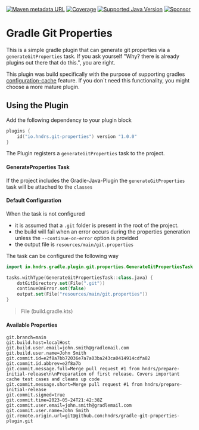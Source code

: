[![Maven metadata URL](https://img.shields.io/maven-metadata/v?color=green&label=GRADLE%20PLUGIN&metadataUrl=https%3A%2F%2Fplugins.gradle.org%2Fm2%2Fio%2Fhndrs%2Fgit-properties%2Fio.hndrs.git-properties.gradle.plugin%2Fmaven-metadata.xml&style=for-the-badge)](https://plugins.gradle.org/plugin/io.hndrs.git-properties)
[![Coverage](https://img.shields.io/sonar/coverage/hndrs_gradle-git-properties-plugin?server=https%3A%2F%2Fsonarcloud.io&style=for-the-badge)](https://sonarcloud.io/dashboard?id=hndrs_gradle-git-properties-plugin)
[![Supported Java Version](https://img.shields.io/badge/Supported%20Java%20Version-17%2B-informational?style=for-the-badge)]()
[![Sponsor](https://img.shields.io/static/v1?logo=GitHub&label=Sponsor&message=%E2%9D%A4&color=ff69b4&style=for-the-badge)](https://github.com/sponsors/marvinschramm)

# Gradle Git Properties

This is a simple gradle plugin that can generate git properties via a `generateGitProperties` task.
If you ask yourself "Why? there is already plugins out there that do this.", you are right.

This plugin was build specifically with the purpose of supporting
gradles [configuration-cache](https://docs.gradle.org/8.1.1/userguide/configuration_cache.html) feature.
If you don`t need this functionality, you might choose a more mature plugin.

## Using the Plugin

Add the following dependency to your plugin block

```kotlin
plugins {
    id("io.hndrs.git-properties") version "1.0.0"
}
```

The Plugin registers a ```generateGitProperties``` task to the project.

#### GenerateProperties Task

If the project includes the Gradle-Java-Plugin the `generateGitProperties` task will be attached to the
`classes`

#### Default Configuration

When the task is not configured

- it is assumed that a `.git` folder is present in the root of the project.
- the build will fail when an error occurs during the properties generation unless the `--continue-on-error` option is
  provided
- the output file is `resources/main/git.properties`

The task can be configured the following way

```kotlin
import io.hndrs.gradle.plugin.git.properties.GenerateGitPropertiesTask

tasks.withType(GenerateGitPropertiesTask::class.java) {
    dotGitDirectory.set(File(".git"))
    continueOnError.set(false)
    output.set(File("resources/main/git.properties"))
}
```

> File (build.gradle.kts)

#### Available Properties

```properties
git.branch=main
git.build.host=localHost
git.build.user.email=john.smith@gradlemail.com
git.build.user.name=John Smith
git.commit.id=e2f8a7bb72036e7a7a03ba243ca0414914cdfa82
git.commit.id.abbrev=e2f8a7b
git.commit.message.full=Merge pull request #1 from hndrs/prepare-initial-release\n\nPreparation of first release. Covers important cache test cases and cleans up code
git.commit.message.short=Merge pull request #1 from hndrs/prepare-initial-release
git.commit.signed=true
git.commit.time=2023-05-24T21:42:38Z
git.commit.user.email=john.smith@gradlemail.com
git.commit.user.name=John Smith
git.remote.origin.url=git@github.com:hndrs/gradle-git-properties-plugin.git
```